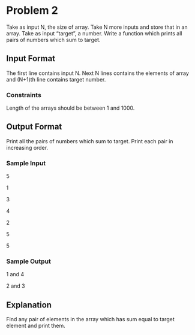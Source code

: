 # Problem 2

Take as input N, the size of array. Take N more inputs and store that in an array. Take as input “target”, a number. Write a function which prints all pairs of numbers which sum to target.

## Input Format

The first line contains input N. Next N lines contains the elements of array and (N+1)th line contains target number.

### Constraints

Length of the arrays should be between 1 and 1000.

## Output Format

Print all the pairs of numbers which sum to target. Print each pair in increasing order.

### Sample Input

5

1

3

4

2

5

5

### Sample Output

1 and 4

2 and 3

## Explanation

Find any pair of elements in the array which has sum equal to target element and print them.

